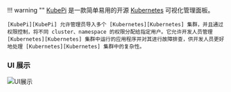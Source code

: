 
!!! warning ""
    [KubePi][KubePi] 是一款简单易用的开源 [Kubernetes][Kubernetes] 可视化管理面板。

    [KubePi][KubePi] 允许管理员导入多个 [Kubernetes][Kubernetes] 集群，并且通过权限控制，将不同 cluster、namespace 的权限分配给指定用户。它允许开发人员管理 [Kubernetes][Kubernetes] 集群中运行的应用程序并对其进行故障排查，供开发人员更好地处理 [Kubernetes][Kubernetes] 集群中的复杂性。

### UI 展示

![UI展示](https://kubeoperator.oss-cn-beijing.aliyuncs.com/kubepi/img/kubepi-demo.gif)

[KubePi]:https://github.com/KubeOperator/KubePi
[Kubernetes]:https://kubernetes.io